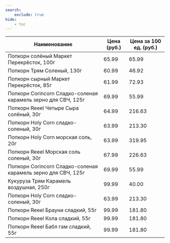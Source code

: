 ```yaml
---
search:
    exclude: true
hide:
    - toc
---
```


| Наименование | Цена (руб.) | Цена за 100 ед. (руб.) |
| -- | -- | -- |
| Попкорн солёный Маркет Перекрёсток, 100г | 65.99 | 65.99 |
| Попкорн Трям Соленый, 130г | 60.99 | 46.92 |
| Попкорн сырный Маркет Перекрёсток, 85г | 61.99 | 72.93 |
| Попкорн Corincorn Сладко-соленая карамель зерно для СВЧ, 125г | 69.99 | 55.99 |
| Попкорн Reeel Четыре Сыра солёный, 30г | 64.99 | 216.63 |
| Попкорн Holy Corn сладко-соленый, 30г | 63.99 | 213.30 |
| Попкорн Holy Corn морская соль, 20г | 63.99 | 319.95 |
| Попкорн Reeel Морская соль соленый, 30г | 67.99 | 226.63 |
| Попкорн Corincorn Сладко-соленая карамель зерно для СВЧ, 125г | 69.99 | 55.99 |
| Кукуруза Трям Карамель воздушная, 250г | 99.99 | 40.00 |
| Попкорн Holy Corn сладко-соленый, 30г | 63.99 | 213.30 |
| Попкорн Reeel Брауни сладкий, 55г | 99.99 | 181.80 |
| Попкорн Reeel Кола сладкий, 55г | 99.99 | 181.80 |
| Попкорн Reeel Бабл гам сладкий, 55г | 99.99 | 181.80 |

